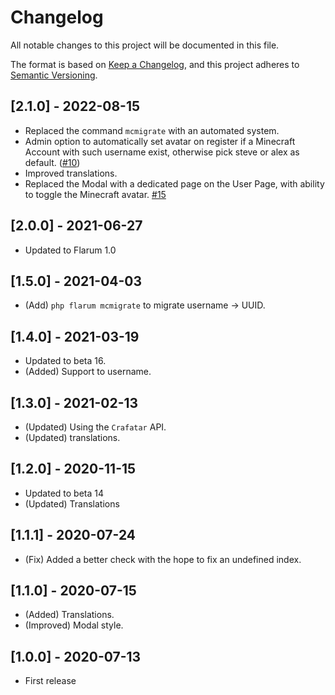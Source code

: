 # Changelog

All notable changes to this project will be documented in this file.

The format is based on [Keep a Changelog](https://keepachangelog.com/en/1.0.0/),
and this project adheres to [Semantic Versioning](https://semver.org/spec/v2.0.0.html).

## [2.1.0] - 2022-08-15

- Replaced the command `mcmigrate` with an automated system.
- Admin option to automatically set avatar on register if a Minecraft Account with such username exist, otherwise pick steve or alex as default. ([#10](https://github.com/Nearata/flarum-ext-minecraft-avatars/issues/10))
- Improved translations.
- Replaced the Modal with a dedicated page on the User Page, with ability to toggle the Minecraft avatar. [#15](https://github.com/Nearata/flarum-ext-minecraft-avatars/issues/15)

## [2.0.0] - 2021-06-27

- Updated to Flarum 1.0

## [1.5.0] - 2021-04-03

- (Add) `php flarum mcmigrate` to migrate username -> UUID.

## [1.4.0] - 2021-03-19

- Updated to beta 16.
- (Added) Support to username.

## [1.3.0] - 2021-02-13

- (Updated) Using the `Crafatar` API.
- (Updated) translations.

## [1.2.0] - 2020-11-15

- Updated to beta 14
- (Updated) Translations

## [1.1.1] - 2020-07-24

- (Fix) Added a better check with the hope to fix an undefined index.

## [1.1.0] - 2020-07-15

- (Added) Translations.
- (Improved) Modal style.

## [1.0.0] - 2020-07-13

- First release
